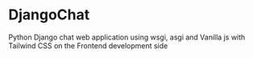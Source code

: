 # DjangoChat

Python Django chat web application using wsgi, asgi and Vanilla js with Tailwind CSS on the Frontend development side